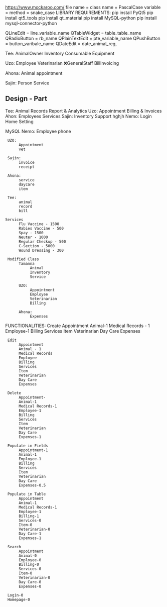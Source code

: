 <https://www.mockaroo.com/>
file name = class name =  PascalCase
variable = method = snake_case
LIBRARY REQUIREMENTS:
pip install PyQt5
pip install qt5_tools
pip install qt_material
pip install MySQL-python
pip install mysql-connector-python

QLineEdit = line_variable_name
QTableWidget = table_table_name
QRadioButton = rb_name
QPlainTextEdit = pte_variable_name
QPushButton = button_varibale_name
QDateEdit = date_animal_reg,

Tee:
   AnimalOwner
   Inventory
   Consumable
   Equipment

Uzo:
    Employee
    Veterinarian
    ❌GeneralStaff
    BillInvoicing

Ahona:
     Animal
     appointment

Sajin:
     Person
     Service

Design - Part
---------------

Tee:
     Animal Records
     Report & Analytics
Uzo:
     Appointment
     Billing & Invoices
Ahon:
     Employees
     Services
Sajin:
     Inventory
     Support
     hghjh
Nemo:
     Login
     Home
     Setting

MySQL
     Nemo:
          Employee
          phone

     UZO: 
          Appointment
          vet

     Sajin: 
          invoice
          receipt

     Ahona: 
          service
          daycare
          item

     Tee: 
          animal
          record
          bill

    Services
          Flu Vaccine - 1500
          Rabies Vaccine - 500
          Spay - 1500
          Neuter - 1000
          Regular Checkup - 500
          C-Section - 5000
          Wound Dressing - 300

     Modified Class
          Tamanna
               Animal
               Inventory
               Service

          UZO:
               Appointment
               Employee
               Veterinarian
               Billing
               
          Ahona:
               Expenses


FUNCTIONALITIES:
     Create
          Appointment
          Animal-1
          Medical Records - 1
          Employee-1
          Billing
          Services
          Item
          Veterinarian 
          Day Care
          Expenses

     Edit
          Appointment
          Animal - 1
          Medical Records
          Employee
          Billing
          Services
          Item
          Veterinarian 
          Day Care
          Expenses

     Delete
          Appointment-
          Animal-1
          Medical Records-1
          Employee-1
          Billing
          Services
          Item
          Veterinarian 
          Day Care
          Expenses-1

     Populate in Fields
          Appointment-1
          Animal-1
          Employee-1
          Billing
          Services
          Item
          Veterinarian 
          Day Care
          Expenses-0.5

     Populate in Table
          Appointment
          Animal-1
          Medical Records-1
          Employee-1
          Billing-1
          Services-0
          Item-0
          Veterinarian-0 
          Day Care-1
          Expenses-1

     Search
          Appointment
          Animal-0
          Employee-0
          Billing-0
          Services-0
          Item-0
          Veterinarian-0
          Day Care-0
          Expenses-0

     Login-0
     Homepage-0